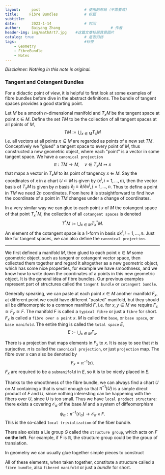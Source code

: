 ```yaml
---
layout:     post   				    # 使用的布局（不需要改）
title:     Fibre Bundles			# 标题 
subtitle:   
date:       2023-1-14 				# 时间
author:     Baiyang Zhang 						# 作者
header-img: img/mathArt7.jpg 	#这篇文章标题背景图片
catalog: true 						# 是否归档
tags:								#标签
    - Geometry
    - FibreBundle
    - Notes
---
```


*Disclaimer: Nothing in this note is original.*

### Tangent and Cotangent Bundles

For a didactic point of view, it is helpful to first look at some examples of fibre bundles before dive in the abstract definitions. The bundle of tangent spaces provides a good starting point.

Let $M$ be a smooth $n$-dimensional manifold and $T_{x}M$ be the tangent space at point $x\in M$. Define the set $TM$ to be the collection of all tangent spaces at all points of $M$, 
$$
TM:=\bigcup_{x\in M} T_{x}M
$$
i.e. all vectors at all points $x\in M$ are regarded as points of a new set $TM$. Conceptively we "glued" a tangent space to every point of $M$, thus constructed a new geometric object, where each "point" is a vector in some tangent space. We have a `canonical projection`
$$
\pi:TM\to M,\quad v\in T_{x}M \mapsto x
$$
that maps a vector in $T_{x}M$ to its point of tangency $x\in M$. Say the coordinates of $x$ in a chart $U\subset M$ is given by $(x^{i},i=1,\dots,n)$, then the vector basis of $T_{x}M$ is given by $n$ basis $\partial_{j}\equiv \partial / \partial x^{j}, j=1,\dots,n$. Thus to define a point in $TM$ we need $2n$ coordinates. From here it is straightforward to find how the coordinate of a point in $TM$ changes under a change of coordinates.

In a very similar way we can glue to each point $x$ of $M$ the cotangent space of that point $T^{\ast}_{x}M$, the collection of all `cotangent spaces` is denoted
$$
T^{\ast }M:= \bigcup_{x\in M} T_{x}^{\ast }M.
$$
An element of the cotangent space is a $1$-form in basis $dx^{i},i=1,\dots,n$. Just like for tangent spaces, we can also define the `canonical projection`. 

- - -

We first defined a manifold $M$, then glued to each point $x\in M$ some geometric object, such as tangent or cotangent vector space, then collected them together and regard it altogether as a new geometric object, which has some nice properties, for example we have smoothness, and we know how to write down the coordinates of a points in this new geometric object. It is the general idea of fibre bundles. Our previous examples represent part of structures called the `tangent bundle` or `cotangent bundle`. 

Generally speaking, we can paste at each point $x \in M$ another manifold $F_{x}$, at different point we could have different "pasted" manifold, but they should all be diffeomorphic to a common manifold $F$, i.e. for $x,y\in M$ we require $F_{x}\cong F_{y}\cong F$. The manifold $F$ is called a `typical fibre` or just a `fibre` for short. $F_{x}$ is called a `fibre over a point` $x$. $M$ is called the `base`, or `base space`, or `base manifold`. The entire thing is called the `total space` $E$, 
$$
E:= \bigcup_{x\in M}F_{x}.
$$

There is a projection that maps elements in $F_{x}$ to $x$. It is easy to see that $\pi$ is surjective. $\pi$ is called the `canonical projection`, or just `projection` map. The fibre over $x$ can also be denoted by 
$$
F_{x} = \pi^{-1}(x).
$$
$F_{x}$ are required to be a `submanifold` in $E$, so it is to be nicely placed in $E$. 

Thanks to the smoothness of the fibre bundle, we can always find a chart $U$ on $M$ containing $x$ that is small enough so that $\pi^{-1}(U)$ is a simple direct product of $F$ and $U$, since nothing interesting can be happening with the fibers over $U$, since $U$ is too small. Thus we have `local product structure`: there exists a covering $\mathcal{O}_{\alpha}$ of the base $M$ and a system of diffeomorphism 
$$
\psi_{\alpha}:\pi^{-1} (\mathcal{O}_{\alpha})\to \mathcal{O}_{\alpha}\times F.
$$
This is the so-called `local trivialization` of the fiber bundle. 

There also exists a Lie group $G$ called the `structure group`, which acts on $F$ **on the left**. For example, if $F$ is $\mathbb{R}$, the structure group could be the group of translation.

In geometry we can usually glue together simple pieces to construct 






All of these elements, when taken together, constitute a structure called a `fibre bundle`, also `fibered manifold` or just a $bundle$ for short. 


